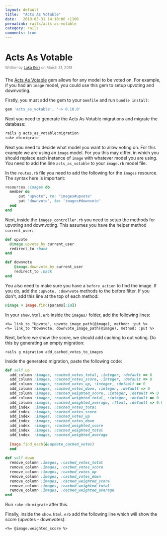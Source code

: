 ```yaml
---
layout: default
title:  "Acts As Votable"
date:   2018-03-31 14:10:00 +1100
permalink: rails/acts-as-votable
category: rails
comments: true
---
```


# Acts As Votable

<small style="color: #777; top: -10px; position: relative">
  Written by <a href="https://github.com/lukakerr">Luka Kerr</a> on March 31, 2018
</small>

The [Acts As Votable](https://github.com/ryanto/acts_as_votable) gem allows for any model to be voted on. For example, if you had an `image` model, you could use this gem to setup upvoting and downvoting.

Firstly, you must add the gem to your `Gemfile` and run `bundle install`:

```ruby
gem 'acts_as_votable', '~> 0.10.0'
```

Next you need to generate the Acts As Votable migrations and migrate the database:

```bash
rails g acts_as_votable:migration
rake db:migrate
```

Next you need to decide what model you want to allow voting on. For this example we are using an `image` model. For you this may differ, in which you should replace each instance of `image` with whatever model you are using. You need to add the line `acts_as_votable` to your `image.rb` model file.

In the `routes.rb` file you need to add the following for the `images` resource. The syntax here is important:

```ruby
resources :images do
  member do
      put "upvote", to: "images#upvote"
      put 'downvote', to: 'images#downvote'
  end
end
```

Next, inside the `images_controller.rb` you need to setup the methods for upvoting and downvoting. This assumes you have the helper method `current_user`:

```ruby
def upvote
  @image.upvote_by current_user
  redirect_to :back
end

def downvote
    @image.downvote_by current_user
    redirect_to :back
end
```

You also need to make sure you have a `before_action` to find the image. If you do, add the `:upvote, :downvote` methods to the before filter. If you don't, add this line at the top of each method:

```ruby
@image = Image.find(params[:id])
```

In your `show.html.erb` inside the `images/` folder, add the following lines:

```erb
<%= link_to "Upvote", upvote_image_path(@image), method: :put %>
<%= link_to "Downvote, downvote_image_path(@image), method: :put %>
```

Next, before we show the score, we should add caching to out voting. Do this by generating an empty migration:

```
rails g migration add_cached_votes_to_images
```

Inside the generated migration, paste the following code:

```ruby
def self.up
  add_column :images, :cached_votes_total, :integer, :default => 0
  add_column :images, :cached_votes_score, :integer, :default => 0
  add_column :images, :cached_votes_up, :integer, :default => 0
  add_column :images, :cached_votes_down, :integer, :default => 0
  add_column :images, :cached_weighted_score, :integer, :default => 0
  add_column :images, :cached_weighted_total, :integer, :default => 0
  add_column :images, :cached_weighted_average, :float, :default => 0.0
  add_index  :images, :cached_votes_total
  add_index  :images, :cached_votes_score
  add_index  :images, :cached_votes_up
  add_index  :images, :cached_votes_down
  add_index  :images, :cached_weighted_score
  add_index  :images, :cached_weighted_total
  add_index  :images, :cached_weighted_average
  
  Image.find_each(&:update_cached_votes)
  end
  
def self.down
  remove_column :images, :cached_votes_total
  remove_column :images, :cached_votes_score
  remove_column :images, :cached_votes_up
  remove_column :images, :cached_votes_down
  remove_column :images, :cached_weighted_score
  remove_column :images, :cached_weighted_total
  remove_column :images, :cached_weighted_average
end
```

Run `rake db:migrate` after this.

Finally, inside the `show.html.erb` add the following line which will show the score (upvotes - downvotes):

```erb
<%= @image.weighted_score %>
```